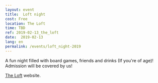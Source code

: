 ```yaml
---
layout: event
title:  Loft night
cost: Free
location: The Loft
time: TBD
ref: 2019-02-13_the_loft
date:  2019-02-13
lang: en
permalink: /events/loft_night-2019
---
```


A fun night filled with board games, friends and drinks (If you're of age)! Admission will be covered by us!

[The Loft](https://www.theloftlounge.ca/) website.
